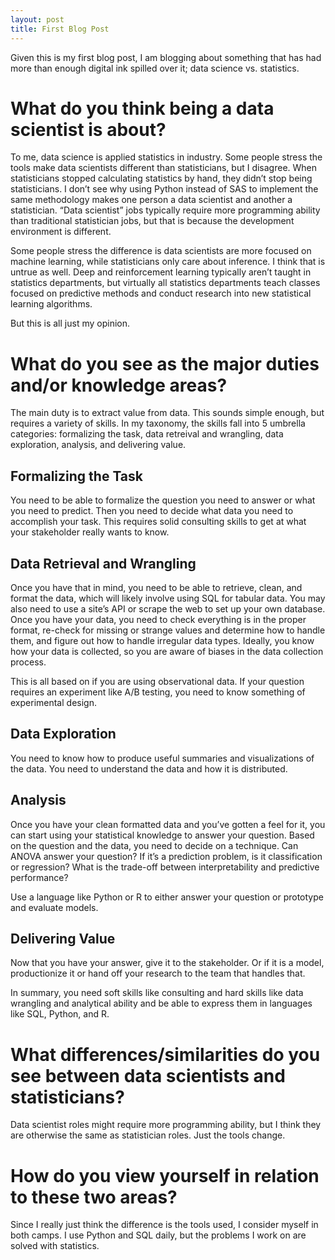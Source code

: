 ```yaml
---
layout: post
title: First Blog Post
---
```


Given this is my first blog post, I am blogging about something that has had more than enough digital ink spilled over it; data science vs. statistics.

# What do you think being a data scientist is about?  

To me, data science is applied statistics in industry. Some people stress the tools make data scientists different than statisticians, but I disagree. When statisticians stopped calculating statistics by hand, they didn’t stop being statisticians. I don’t see why using Python instead of SAS to implement the same methodology makes one person a data scientist and another a statistician. “Data scientist” jobs typically require more programming ability than traditional statistician jobs, but that is because the development environment is different. 

Some people stress the difference is data scientists are more focused on machine learning, while statisticians only care about inference. I think that is untrue as well. Deep and reinforcement learning typically aren’t taught in statistics departments, but virtually all statistics departments teach classes focused on predictive methods and conduct research into new statistical learning algorithms.

But this is all just my opinion.

# What do you see as the major duties and/or knowledge areas?  

The main duty is to extract value from data. This sounds simple enough, but requires a variety of skills. In my taxonomy, the skills fall into 5 umbrella categories: formalizing the task, data retreival and wrangling, data exploration, analysis, and delivering value.

## Formalizing the Task

You need to be able to formalize the question you need to answer or what you need to predict. Then you need to decide what data you need to accomplish your task. This requires solid consulting skills to get at what your stakeholder really wants to know.

## Data Retrieval and Wrangling

Once you have that in mind, you need to be able to retrieve, clean, and format the data, which will likely involve using SQL for tabular data. You may also need to use a site’s API or scrape the web to set up your own database. Once you have your data, you need to check everything is in the proper format, re-check for missing or strange values and determine how to handle them, and figure out how to handle irregular data types. Ideally, you know how your data is collected, so you are aware of biases in the data collection process.

This is all based on if you are using observational data. If your question requires an experiment like A/B testing, you need to know something of experimental design.

## Data Exploration

You need to know how to produce useful summaries and visualizations of the data. You need to understand the data and how it is distributed.

## Analysis

Once you have your clean formatted data and you’ve gotten a feel for it, you can start using your statistical knowledge to answer your question. Based on the question and the data, you need to decide on a technique. Can ANOVA answer your question? If it’s a prediction problem, is it classification or regression? What is the trade-off between interpretability and predictive performance?

Use a language like Python or R to either answer your question or prototype and evaluate models.

## Delivering Value

Now that you have your answer, give it to the stakeholder. Or if it is a model, productionize it or hand off your research to the team that handles that.

In summary, you need soft skills like consulting and hard skills like data wrangling and analytical ability and be able to express them in languages like SQL, Python, and R.

# What differences/similarities do you see between data scientists and statisticians?  

Data scientist roles might require more programming ability, but I think they are otherwise the same as statistician roles. Just the tools change.

# How do you view yourself in relation to these two areas?

Since I really just think the difference is the tools used, I consider myself in both camps. I use Python and SQL daily, but the problems I work on are solved with statistics.

